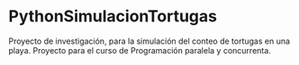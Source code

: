 # PythonSimulacionTortugas
 Proyecto de investigación, para la simulación del conteo de tortugas en una playa. Proyecto para el curso de Programación paralela y concurrenta.
